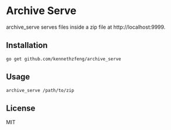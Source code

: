 # Archive Serve

archive_serve serves files inside a zip file at http://localhost:9999.

## Installation

```
go get github.com/kennethzfeng/archive_serve
```

## Usage
```
archive_serve /path/to/zip
```

## License
MIT
